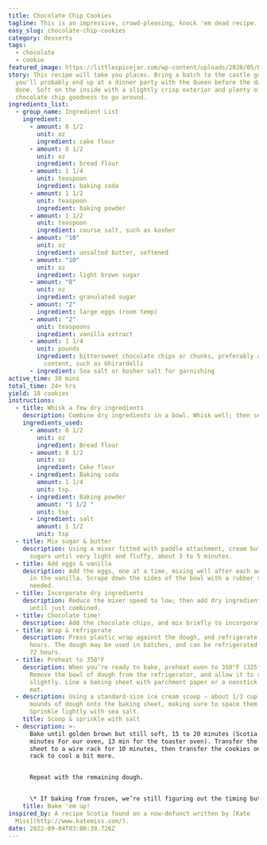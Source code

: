```yaml
---
title: Chocolate Chip Cookies
tagline: This is an impressive, crowd-pleasing, knock 'em dead recipe.
easy_slug: chocolate-chip-cookies
category: desserts
tags:
  - chocolate
  - cookie
featured_image: https://littlespicejar.com/wp-content/uploads/2020/05/Extra-Chewy-Chocolate-Chip-Cookies-21-1024x1536.jpg
story: This recipe will take you places. Bring a batch to the castle guards and
  you'll probably end up at a dinner party with the Queen before the day is
  done. Soft on the inside with a slightly crisp exterior and plenty of
  chocolate chip goodness to go around.
ingredients_list:
  - group_name: Ingredient List
    ingredient:
      - amount: 8 1/2
        unit: oz
        ingredient: cake flour
      - amount: 8 1/2
        unit: oz
        ingredient: bread flour
      - amount: 1 1/4
        unit: teaspoon
        ingredient: baking soda
      - amount: 1 1/2
        unit: teaspoon
        ingredient: baking powder
      - amount: 1 1/2
        unit: teaspoon
        ingredient: course salt, such as kosher
      - amount: "10"
        unit: oz
        ingredient: unsalted butter, softened
      - amount: "10"
        unit: oz
        ingredient: light brown sugar
      - amount: "8"
        unit: oz
        ingredient: granulated sugar
      - amount: "2"
        ingredient: large eggs (room temp)
      - amount: "2"
        unit: teaspoons
        ingredient: vanilla extract
      - amount: 1 1/4
        unit: pounds
        ingredient: bittersweet chocolate chips or chunks, preferably about 60% cacao
          content, such as Ghirardelli
      - ingredient: Sea salt or kosher salt for garnishing
active_time: 30 mins
total_time: 24+ hrs
yield: 18 cookies
instructions:
  - title: Whisk a few dry ingredients
    description: Combine dry ingredients in a bowl. Whisk well; then set aside.
    ingredients_used:
      - amount: 8 1/2
        unit: oz
        ingredient: Bread flour
      - amount: 8 1/2
        unit: oz
        ingredient: Cake flour
      - ingredient: Baking soda
        amount: 1 1/4
        unit: tsp.
      - ingredient: Baking powder
        amount: "1 1/2 "
        unit: tsp
      - ingredient: salt
        amount: 1 1/2
        unit: tsp
  - title: Mix sugar & butter
    description: Using a mixer fitted with paddle attachment, cream butter and
      sugars until very light and fluffy, about 3 to 5 minutes.
  - title: Add eggs & vanilla
    description: Add the eggs, one at a time, mixing well after each addition. Mix
      in the vanilla. Scrape down the sides of the bowl with a rubber spatula as
      needed.
  - title: Incorporate dry ingredients
    description: Reduce the mixer speed to low; then add dry ingredients, and mix
      until just combined.
  - title: Chocolate time!
    description: Add the chocolate chips, and mix briefly to incorporate.
  - title: Wrap & refrigerate
    description: Press plastic wrap against the dough, and refrigerate for 24 to 36
      hours. The dough may be used in batches, and can be refrigerated for up to
      72 hours.
  - title: Preheat to 350°F
    description: When you’re ready to bake, preheat oven to 350°F (325°F if frozen).
      Remove the bowl of dough from the refrigerator, and allow it to soften
      slightly. Line a baking sheet with parchment paper or a nonstick baking
      mat.
  - description: Using a standard-size ice cream scoop – about 1/3 cup – scoop six
      mounds of dough onto the baking sheet, making sure to space them evenly.
      Sprinkle lightly with sea salt.
    title: Scoop & sprinkle with salt
  - description: >-
      Bake until golden brown but still soft, 15 to 20 minutes (Scotia says 17
      minutes For our oven, 13 min for the toaster oven). Transfer the baking
      sheet to a wire rack for 10 minutes, then transfer the cookies onto the
      rack to cool a bit more.


      Repeat with the remaining dough.


      \* If baking from frozen, we’re still figuring out the timing but try 20 minutes for now.
    title: Bake 'em up!
inspired_by: A recipe Scotia found on a now-defunct written by [Kate
  Miss](http://www.katemiss.com/).
date: 2022-09-04T03:00:39.726Z
---
```

